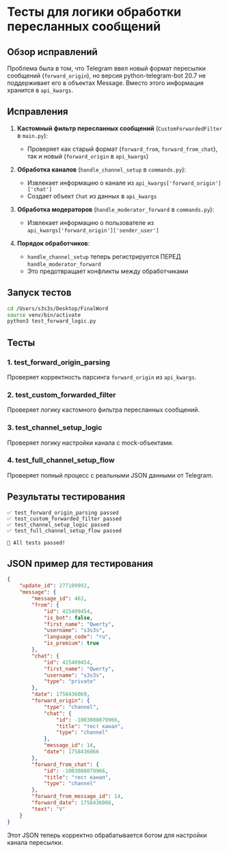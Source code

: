 # Тесты для логики обработки пересланных сообщений

## Обзор исправлений

Проблема была в том, что Telegram ввел новый формат пересылки сообщений (`forward_origin`), но версия python-telegram-bot 20.7 не поддерживает его в объектах Message. Вместо этого информация хранится в `api_kwargs`.

## Исправления

1. **Кастомный фильтр пересланных сообщений** (`CustomForwardedFilter` в `main.py`):
   - Проверяет как старый формат (`forward_from`, `forward_from_chat`), так и новый (`forward_origin` в `api_kwargs`)

2. **Обработка каналов** (`handle_channel_setup` в `commands.py`):
   - Извлекает информацию о канале из `api_kwargs['forward_origin']['chat']`
   - Создает объект `Chat` из данных в `api_kwargs`

3. **Обработка модераторов** (`handle_moderator_forward` в `commands.py`):
   - Извлекает информацию о пользователе из `api_kwargs['forward_origin']['sender_user']`

4. **Порядок обработчиков**:
   - `handle_channel_setup` теперь регистрируется ПЕРЕД `handle_moderator_forward`
   - Это предотвращает конфликты между обработчиками

## Запуск тестов

```bash
cd /Users/s3s3s/Desktop/FinalWord
source venv/bin/activate
python3 test_forward_logic.py
```

## Тесты

### 1. test_forward_origin_parsing
Проверяет корректность парсинга `forward_origin` из `api_kwargs`.

### 2. test_custom_forwarded_filter
Проверяет логику кастомного фильтра пересланных сообщений.

### 3. test_channel_setup_logic
Проверяет логику настройки канала с mock-объектами.

### 4. test_full_channel_setup_flow
Проверяет полный процесс с реальными JSON данными от Telegram.

## Результаты тестирования

```
✅ test_forward_origin_parsing passed
✅ test_custom_forwarded_filter passed
✅ test_channel_setup_logic passed
✅ test_full_channel_setup_flow passed

🎉 All tests passed!
```

## JSON пример для тестирования

```json
{
    "update_id": 277109992,
    "message": {
        "message_id": 463,
        "from": {
            "id": 415409454,
            "is_bot": false,
            "first_name": "Qwerty",
            "username": "s3s3s",
            "language_code": "ru",
            "is_premium": true
        },
        "chat": {
            "id": 415409454,
            "first_name": "Qwerty",
            "username": "s3s3s",
            "type": "private"
        },
        "date": 1758436069,
        "forward_origin": {
            "type": "channel",
            "chat": {
                "id": -1003008079966,
                "title": "тест канал",
                "type": "channel"
            },
            "message_id": 14,
            "date": 1758436066
        },
        "forward_from_chat": {
            "id": -1003008079966,
            "title": "тест канал",
            "type": "channel"
        },
        "forward_from_message_id": 14,
        "forward_date": 1758436066,
        "text": "V"
    }
}
```

Этот JSON теперь корректно обрабатывается ботом для настройки канала пересылки.
